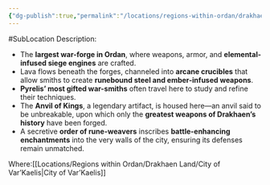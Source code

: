 ```yaml
---
{"dg-publish":true,"permalink":"/locations/regions-within-ordan/drakhaen-land/the-crucible-of-embers/"}
---
```


#SubLocation
Description:
- The **largest war-forge in Ordan**, where weapons, armor, and **elemental-infused siege engines** are crafted.
- Lava flows beneath the forges, channeled into **arcane crucibles** that allow smiths to create **runebound steel and ember-infused weapons**.
- **Pyrelis’ most gifted war-smiths** often travel here to study and refine their techniques.
- The **Anvil of Kings**, a legendary artifact, is housed here—an anvil said to be unbreakable, upon which only the **greatest weapons of Drakhaen’s history** have been forged.
- A secretive **order of rune-weavers** inscribes **battle-enhancing enchantments** into the very walls of the city, ensuring its defenses remain unmatched.

Where:[[Locations/Regions within Ordan/Drakhaen Land/City of Var’Kaelis\|City of Var’Kaelis]]